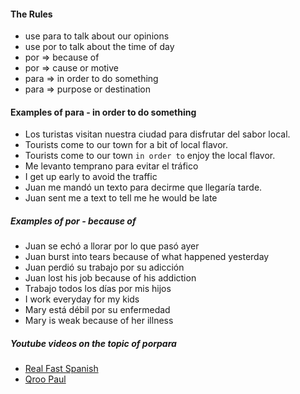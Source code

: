 
#### The Rules

- use para to talk about our opinions
- use por to talk about the time of day
- por => because of
- por => cause or motive
- para => in order to do something
- para => purpose or destination

#### Examples of para - in order to do something

- Los turistas visitan nuestra ciudad para disfrutar del sabor local.
- Tourists come to our town for a bit of local flavor.
- Tourists come to our town `in order to` enjoy the local flavor.
- Me levanto temprano para evitar el tráfico
- I get up early to avoid the traffic
- Juan me mandó un texto para decirme que llegaría tarde.
- Juan sent me a text to tell me he would be late

##### Examples of por - because of

- Juan se echó a llorar por lo que pasó ayer
- Juan burst into tears because of what happened yesterday
- Juan perdió su trabajo por su adicción
- Juan lost his job because of his addiction
- Trabajo todos los días por mis hijos
- I work everyday for my kids
- Mary está débil por su enfermedad
- Mary is weak because of her illness

##### Youtube videos on the topic of porpara

- [Real Fast Spanish](https://www.youtube.com/watch?v=dBY2HEWyOEQ)
- [Qroo Paul](https://www.youtube.com/watch?v=D3hnQuaKK_8)
